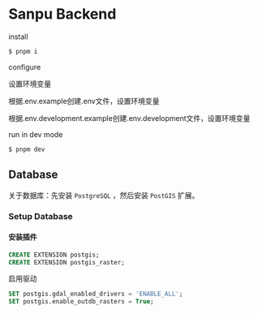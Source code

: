 # Sanpu Backend

install

```bash
$ pnpm i
```
configure

设置环境变量

根据.env.example创建.env文件，设置环境变量

根据.env.development.example创建.env.development文件，设置环境变量


run in dev mode

```bash
$ pnpm dev
```


## Database

关于数据库：先安装 `PostgreSQL` ，然后安装 `PostGIS` 扩展。


### Setup Database

#### 安装插件

```sql
CREATE EXTENSION postgis;
CREATE EXTENSION postgis_raster;
```
启用驱动
```sql
SET postgis.gdal_enabled_drivers = 'ENABLE_ALL';
SET postgis.enable_outdb_rasters = True;
```
